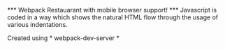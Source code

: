 *** Webpack Restauarant with mobile browser support! ***
Javascript is coded in a way which shows the natural HTML flow through the usage of various indentations.

Created using * webpack-dev-server *
